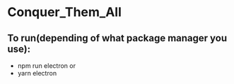 # Conquer_Them_All

## To run(depending of what package manager you use):
- npm run electron
or
- yarn electron
